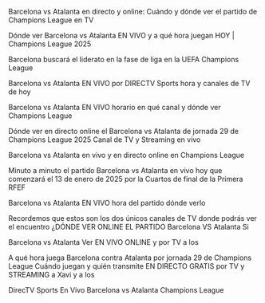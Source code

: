 Barcelona vs Atalanta en directo y online: Cuándo y dónde ver el partido de Champions League en TV



Dónde ver Barcelona vs Atalanta EN VIVO y a qué hora juegan HOY | Champions League 2025

Barcelona buscará el liderato en la fase de liga en la UEFA Champions League



Barcelona vs Atalanta EN VIVO por DIRECTV Sports hora y canales de TV de hoy



Barcelona vs Atalanta EN VIVO horario en qué canal y dónde ver Champions League



Dónde ver en directo online el Barcelona vs Atalanta de jornada 29 de Champions League 2025 Canal de TV y Streaming en vivo



Barcelona vs Atalanta en vivo y en directo online en Champions League



Minuto a minuto el partido Barcelona vs Atalanta en vivo hoy que comenzará el 13 de enero de 2025 por la Cuartos de final de la Primera RFEF



Barcelona vs Atalanta EN VIVO hora del partido dónde verlo



Recordemos que estos son los dos únicos canales de TV donde podrás ver el encuentro ¿DÓNDE VER ONLINE EL PARTIDO Barcelona VS Atalanta Si



Barcelona vs Atalanta Ver EN VIVO ONLINE y por TV a los



A qué hora juega Barcelona contra Atalanta por jornada 29 de Champions League Cuándo juegan y quién transmite EN DIRECTO GRATIS por TV y STREAMING a Xavi y a los



DirecTV Sports En Vivo Barcelona vs Atalanta Champions League

